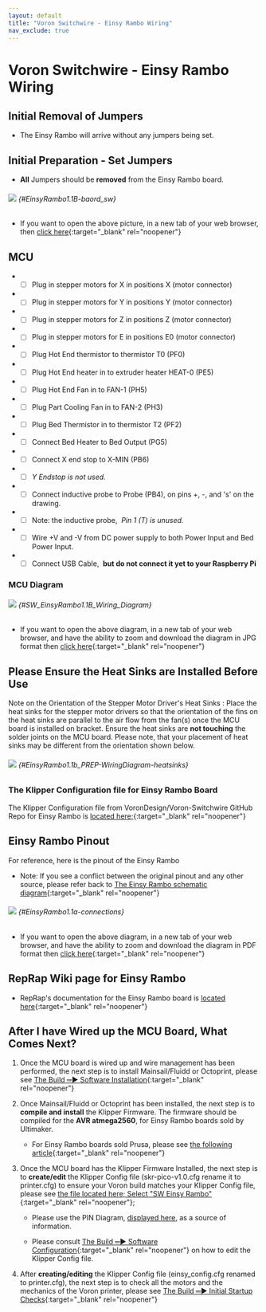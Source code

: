```yaml
---
layout: default
title: "Voron Switchwire - Einsy Rambo Wiring"
nav_exclude: true
---
```

# Voron Switchwire - Einsy Rambo Wiring

## Initial Removal of Jumpers

* The Einsy Rambo will arrive without any jumpers being set.

## Initial Preparation - Set Jumpers

* **All** Jumpers should be **removed** from the Einsy Rambo board.

###### ![](./images/EinsyRambo1.1B-baord.png) {#EinsyRambo1.1B-baord_sw}

* If you want to open the above picture, in a new tab of your web browser, then [click here](./images/EinsyRambo1.1B-baord.png){:target="_blank" rel="noopener"}

## MCU

* - [ ] Plug in stepper motors for X in positions X (motor connector)
* - [ ] Plug in stepper motors for Y in positions Y (motor connector)
* - [ ] Plug in stepper motors for Z in positions Z (motor connector)
* - [ ] Plug in stepper motors for E in positions E0 (motor connector)
* - [ ] Plug Hot End thermistor to thermistor T0 (PF0)
* - [ ] Plug Hot End heater in to extruder heater HEAT-0 (PE5)
* - [ ] Plug Hot End Fan in to FAN-1 (PH5)
* - [ ] Plug Part Cooling Fan in to FAN-2 (PH3)
* - [ ] Plug Bed Thermistor in to thermistor T2 (PF2)
* - [ ] Connect Bed Heater to Bed Output (PG5)
* - [ ] Connect X end stop to X-MIN (PB6)
* - [ ] _Y Endstop is not used._
* - [ ] Connect inductive probe to Probe (PB4), on pins +, -, and 's' on the drawing.
* - [ ] Note: the inductive probe,&nbsp; _Pin 1 (T) is unused._
* - [ ] Wire +V and -V from DC power supply to both Power Input and Bed Power Input.
* - [ ] Connect USB Cable,&nbsp; **but do not connect it yet to your Raspberry Pi**

### MCU Diagram

###### ![](./images/SW_EinsyRambo1.1B_Wiring_Diagram_150.jpg) {#SW_EinsyRambo1.1B_Wiring_Diagram}

* <span class="fs_percent_110">If you want to open the above diagram, in a new tab of your web browser, and have the ability to zoom and download the diagram in JPG format then [click here](./images/SW_EinsyRambo1.1B_Wiring_Diagram_150.jpg){:target="_blank" rel="noopener"}</span>

## Please Ensure the Heat Sinks are Installed Before Use

<span class="color-blind-red">Note on the Orientation of the Stepper Motor Driver's Heat Sinks</span>
: Place the heat sinks for the stepper motor drivers so that the orientation of the fins on the heat sinks are parallel to the air flow from the fan(s) once the MCU board is installed on bracket. Ensure the heat sinks are **not touching** the solder joints on the MCU board. Please note, that your placement of heat sinks may be different from the orientation shown below.

###### ![](./images/EinsyRambo1.1b_PREP-WiringDiagram-heatsinks_150.jpg) {#EinsyRambo1.1b_PREP-WiringDiagram-heatsinks}

### The Klipper Configuration file for Einsy Rambo Board

The Klipper Configuration file from VoronDesign/Voron-Switchwire GitHub Repo for Einsy Rambo is [located here;](https://raw.githubusercontent.com/VoronDesign/Voron-Switchwire/master/Firmware/einsy_config.cfg){:target="_blank" rel="noopener"}

## Einsy Rambo Pinout

For reference, here is the pinout of the Einsy Rambo

* Note: If you see a conflict between the original pinout and any other source, please refer back to [The Einsy Rambo schematic diagram](<./images/Schematic Prints_Einsy Rambo_1.1a.PDF>){:target="_blank" rel="noopener"}

###### ![](./images/EinsyRambo1.1a-connections.jpg) {#EinsyRambo1.1a-connections}

* If you want to open the above diagram, in a new tab of your web browser, and have the ability to zoom and download the diagram in PDF format then [click here](./images/EinsyRambo11_Pinout.pdf){:target="_blank" rel="noopener"}

## RepRap Wiki page for Einsy Rambo

* RepRap's documentation for the Einsy Rambo board is [located here](https://reprap.org/wiki/EinsyRambo){:target="_blank" rel="noopener"}

## After I have Wired up the MCU Board, What Comes Next?

1.  Once the MCU board is wired up and wire management has been performed, the next step is to install Mainsail/Fluidd or Octoprint, please see [The Build ═► Software Installation](../../build/software/index#software-installation){:target="_blank" rel="noopener"}

2.  Once Mainsail/Fluidd or Octoprint has been installed, the next step is to **compile and install** the Klipper Firmware. The firmware should be compiled for the **AVR atmega2560**, for Einsy Rambo boards sold by Ultimaker.

    * For Einsy Rambo boards sold Prusa, please see [the following article](https://nikolak.com/klipper-on-prusa-mk3s/){:target="_blank" rel="noopener"}

3.  Once the MCU board has the Klipper Firmware Installed, the next step is to **create/edit** the Klipper Config file (skr-pico-v1.0.cfg rename it to printer.cfg) to ensure your Voron build matches your Klipper Config file, please see [the file located here; Select "SW Einsy Rambo"](../../build/software/configuration#software-configuration){:target="_blank" rel="noopener"};

    *   Please use the PIN Diagram, [displayed here](#EinsyRambo1.1a-connections), as a source of information.

    * Please consult [The Build ═► Software Configuration](../../build/software/configuration#software-configuration){:target="_blank" rel="noopener"} on how to edit the Klipper Config file.

4.  After **creating/editing** the Klipper Config file (einsy_config.cfg renamed to printer.cfg), the next step is to check all the motors and the mechanics of the Voron printer, please see [The Build ═► Initial Startup Checks](../../build/startup/index#initial-startup-checks){:target="_blank" rel="noopener"}

<script>
    window.onload = function sw_einsy_enable_checkboxes(){
    const sw_einsy_checkboxes = document.getElementsByClassName('task-list-item-checkbox');
    Array.prototype.forEach.call(sw_einsy_checkboxes, function (e) {
        e.removeAttribute('disabled');
    });
    }
</script>